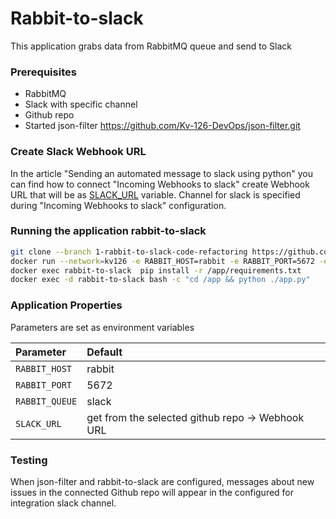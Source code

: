 # Rabbit-to-slack

This application grabs data from RabbitMQ queue and send to Slack

### Prerequisites

-	RabbitMQ
-	Slack with specific channel
-	Github repo
-	Started json-filter https://github.com/Kv-126-DevOps/json-filter.git
	
### Create Slack Webhook URL

In the article "Sending an automated message to slack using python" you can find
how to connect "Incoming Webhooks to slack" create Webhook URL
that will be as [SLACK_URL](https://medium.com/@sharan.aadarsh/sending-notification-to-slack-using-python-8b71d4f622f3) variable.
Channel for slack is specified during "Incoming Webhooks to slack" configuration.

### Running the application rabbit-to-slack

```bash
git clone --branch 1-rabbit-to-slack-code-refactoring https://github.com/Kv-126-DevOps/rabbit_to_slack.git /opt/rabbit-to-slack
docker run --network=kv126 -e RABBIT_HOST=rabbit -e RABBIT_PORT=5672 -e RABBIT_USER=mquser -e RABBIT_PW=mqpass -e RABBIT_QUEUE=slack -e SLACK_URL="<Get from https://devopskv-126.slack.com/services/3459809187923?updated=1 -> Webhook URL>" -d --name rabbit-to-slack -v /opt/rabbit-to-slack:/app python:3.9-slim sleep infinity
docker exec rabbit-to-slack  pip install -r /app/requirements.txt
docker exec -d rabbit-to-slack bash -c "cd /app && python ./app.py"
```

### Application Properties

Parameters are set as environment variables
	
| Parameter       | Default     | 
|:----------------|:------------|
| `RABBIT_HOST`   |    rabbit   | 
| `RABBIT_PORT`   |    5672     |
| `RABBIT_QUEUE`  |    slack    |
| `SLACK_URL`     | get from the selected github repo -> Webhook URL|
	
### Testing

When json-filter and rabbit-to-slack are configured,
messages about new issues in the connected Github repo will appear in the configured for integration slack channel.
